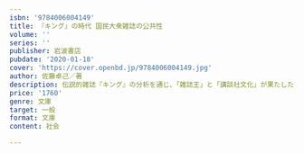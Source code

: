 ```yaml
---
isbn: '9784006004149'
title: 『キング』の時代 国民大衆雑誌の公共性
volume: ''
series: ''
publisher: 岩波書店
pubdate: '2020-01-18'
cover: 'https://cover.openbd.jp/9784006004149.jpg'
author: 佐藤卓己／著
description: 伝説的雑誌『キング』の分析を通じ、「雑誌王」と「講談社文化」が果たした役割を解き明かす。（解説 與那覇潤）
price: '1760'
genre: 文庫
target: 一般
format: 文庫
content: 社会

---
```

